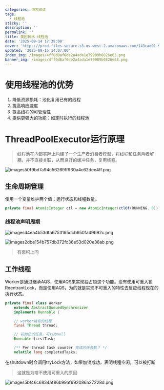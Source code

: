 ```yaml
---
categories: 博客阅读
tags:
  - 线程池
sticky: ''
description: ''
permalink: ''
title: 美团技术-线程池
date: '2025-09-14 17:39:00'
cover: 'https://prod-files-secure.s3.us-west-2.amazonaws.com/143cad91-961b-48b0-82dc-78fbb6eb5abe/a83b1a79-4a73-4c27-a521-55adc5566c85/wallhaven-5g1pr3.png?X-Amz-Algorithm=AWS4-HMAC-SHA256&X-Amz-Content-Sha256=UNSIGNED-PAYLOAD&X-Amz-Credential=ASIAZI2LB4665B3IXJSZ%2F20250918%2Fus-west-2%2Fs3%2Faws4_request&X-Amz-Date=20250918T150053Z&X-Amz-Expires=3600&X-Amz-Security-Token=IQoJb3JpZ2luX2VjEEQaCXVzLXdlc3QtMiJFMEMCH1lvxEaUkD3qri6zbfywMFH7WbabStkMC%2FhY9is%2FW4kCIGW5ZbFl8Qv17%2BYHrw8GhmQQIRuMoPldfEDAHTRIhD80KogECL3%2F%2F%2F%2F%2F%2F%2F%2F%2F%2FwEQABoMNjM3NDIzMTgzODA1IgwuKTJ7xiGJYC8HhQgq3APG%2Bv9YYwQKZlgd2ABMUG%2BrxSjTJs8vvnkdipHU3DqkmTSvBQXv1YPdaKaq2uxNkF4rfx7D9jUM%2Fdz35NUUJwVwOh%2FvfN%2Bv3C%2FUWgNOEZwF8LElVtdGjZygWxJG%2BTGF3dkFyRyIT5pY3uUyy4glnsZafu3YYULvns0OVESnEicG4%2FQpZx5X8dWEVzbK5SD1tSXQ2LrrG43R0mf5vtz6bBHA1bqxydHDQhJ42AMZlAGQx1A1gTM8qr0G2jnTLIm5pPULDOBeiXV9twdT1Uy3%2Fgyjj9yv4K%2B3Vhdgm2%2BWoJXWrploFFvF2GoK8Q1KUqAi0t0hU5klMSbKJbEZ%2BYBGi69%2B0bv2wnjjHcmNcV0hgOIdc3M3GliqDvysq6P56Tt692jnpN9M0bZt5OkHWSAdC2G8g5t7DhFnpOZPCPdwefCYGWt0qOknA6mzYOGxqNJ%2Fphaeq7o9z1MCOx4wpnNGamd8hichGij%2BDuyCrJIZWz3p2iLH38%2BdW4IYO4n%2FVj4E9Ldeo4P8yox8Cqo8T2ndf6bGtCYqfiC16Orm11z3z8yPYXwZZxn3yTJgSO1nC4LG9lxBjcHSebn%2FcV8QfYGCRISlsA%2F2B2nogdg0dsKZmUdBk281jgUPAr56tv6RSjDt3a%2FGBjqnAd4t%2BQndTwFLz3DQ3c%2FX6GHRHp49G2yzV26AictYbLghcNhh%2FQ27Cwl0KlpwNMMsgJkYwGdKGzHRr6UUqRtQomZ86Q3w4U8wjD8uLTUiNgtYgqZ206Gq99FHAfnfRv2Z5f%2FyKpvGTEp9gIfP0rQt1UAYL42JWyt6eorauywo1Nm4%2BhbnyfDPMwq8%2FDLVHxtInxOrcOrqprU2cLMesWYuwuD6yMyLoG3A&X-Amz-Signature=6322687495c050720f1293593e973afad0bb103cae1b35b453c48bd1385439ac&X-Amz-SignedHeaders=host&x-amz-checksum-mode=ENABLED&x-id=GetObject'
updated: '2025-09-16 14:07:00'
index_img: /images/4ff0d8af6de2a4ada1e79989b0826e63.png
banner_img: /images/4ff0d8af6de2a4ada1e79989b0826e63.png
---
```


# 使用线程池的优势

1. 降低资源损耗：池化复用已有的线程
2. 提高响应速度
3. 提高线程的可管理性
4. 提供更强大的功能：如定时执行的线程池

# ThreadPoolExecutor运行原理

> 线程池在内部实际上构建了一个生产者消费者模型，将线程和任务两者解耦，并不直接关联，从而良好的缓冲任务，复用线程。

![images50f9bd7a94c56269ff930a4c62dee4ff.png](/images/935cf03247f45c2ab25eee2161793bf3.png)


## 生命周期管理


使用一个变量维护两个值：运行状态和线程数量。


```java
private final AtomicInteger ctl = new AtomicInteger(ctlOf(RUNNING, 0));
```


### 线程池声明周期


![imagesd4ea4b53dfa6753165dcb950fa49b92c.png](/images/ea5e7281c09ddadcab69ef378928f0b7.png)


![images2dbe154b757db372fc36e53d020e38ab.png](/images/6f0cee8aed1707c47edd29e1505ad8a1.png)

> 有面积上问

## 工作线程


Worker是通过继承AQS，使用AQS来实现独占锁这个功能。没有使用可重入锁ReentrantLock，而是使用AQS，为的就是实现不可重入的特性去反应线程现在的执行状态。


```java
private final class Worker
    extends AbstractQueuedSynchronizer
    implements Runnable {

    // worker持有的线程
    final Thread thread;

    // 初始化的任务，可以为null
    Runnable firstTask;

    /** Per-thread task counter 完成的任务数？ */
    volatile long completedTasks;
```


在shutdown时会调用tryLock方法，如果加锁成功，表明线程空闲，可以被打断

> 这就是为啥不使用可重入的原因

![images5bf46c6834af86b99af692086a27228d.png](/images/414e8ad1f7f92e0bc14526ebdbde437c.png)

